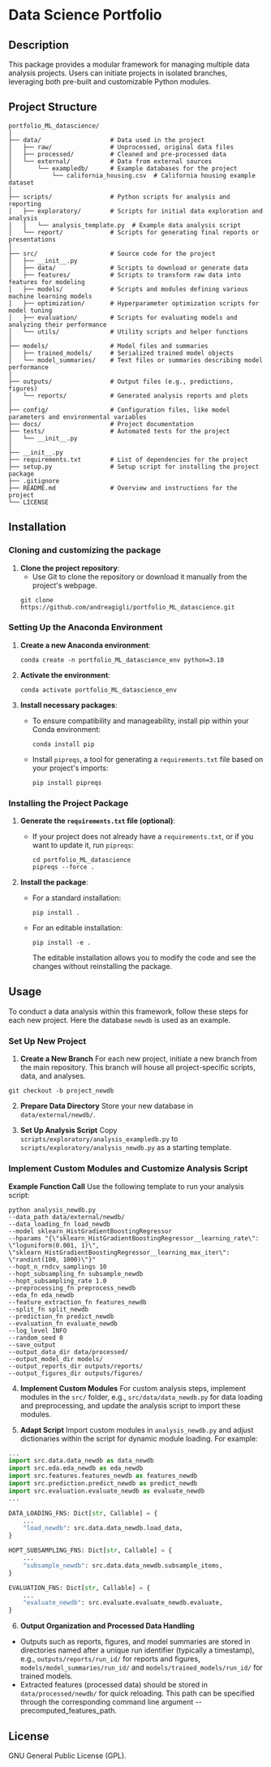 # Data Science Portfolio



## Description

This package provides a modular framework for managing multiple data analysis projects. 
Users can initiate projects in isolated branches, leveraging both pre-built and customizable Python modules.



## Project Structure

```
portfolio_ML_datascience/
│
├── data/                   # Data used in the project
│   ├── raw/                # Unprocessed, original data files
│   ├── processed/          # Cleaned and pre-processed data
│   └── external/           # Data from external sources
│       └── exampledb/      # Example databases for the project
│           └── california_housing.csv  # California housing example dataset
│
├── scripts/                # Python scripts for analysis and reporting
│   ├── exploratory/        # Scripts for initial data exploration and analysis
│   │   └── analysis_template.py  # Example data analysis script
│   └── report/             # Scripts for generating final reports or presentations
│
├── src/                    # Source code for the project
│   ├── __init__.py
│   ├── data/               # Scripts to download or generate data
│   ├── features/           # Scripts to transform raw data into features for modeling
│   ├── models/             # Scripts and modules defining various machine learning models
│   ├── optimization/       # Hyperparameter optimization scripts for model tuning
│   ├── evaluation/         # Scripts for evaluating models and analyzing their performance
│   └── utils/              # Utility scripts and helper functions
│
├── models/                 # Model files and summaries
│   ├── trained_models/     # Serialized trained model objects
│   └── model_summaries/    # Text files or summaries describing model performance
│
├── outputs/                # Output files (e.g., predictions, figures)
│   └── reports/            # Generated analysis reports and plots
│
├── config/                 # Configuration files, like model parameters and environmental variables
├── docs/                   # Project documentation
├── tests/                  # Automated tests for the project
│   └── __init__.py
│
├── __init__.py	        		        
├── requirements.txt        # List of dependencies for the project
├── setup.py                # Setup script for installing the project package
├── .gitignore	
├── README.md               # Overview and instructions for the project	
└── LICENSE
```



## Installation

### Cloning and customizing the package

1. **Clone the project repository**:
	- Use Git to clone the repository or download it manually from the project's webpage.
	```
	git clone https://github.com/andreagigli/portfolio_ML_datascience.git
	```

### Setting Up the Anaconda Environment

1. **Create a new Anaconda environment**:
    ```
    conda create -n portfolio_ML_datascience_env python=3.10
    ```

2. **Activate the environment**:
    ```
    conda activate portfolio_ML_datascience_env
    ```

3. **Install necessary packages**:
    - To ensure compatibility and manageability, install pip within your Conda environment:
      ```
      conda install pip
      ```
    - Install `pipreqs`, a tool for generating a `requirements.txt` file based on your project's imports:
      ```
      pip install pipreqs
      ```

### Installing the Project Package

1. **Generate the `requirements.txt` file (optional)**:
    - If your project does not already have a `requirements.txt`, or if you want to update it, run `pipreqs`:
      ```
	  cd portfolio_ML_datascience
      pipreqs --force . 
      ```

2. **Install the package**:
    - For a standard installation:
      ```
      pip install .
      ```
    - For an editable installation:
      ```
      pip install -e .
      ```
      The editable installation allows you to modify the code and see the changes without reinstalling the package.
	  


## Usage

To conduct a data analysis within this framework, follow these steps for each new project. Here the database `newdb` is used as an example.


### Set Up New Project

1. **Create a New Branch**
For each new project, initiate a new branch from the main repository. This branch will house all project-specific scripts, data, and analyses.
```
git checkout -b project_newdb
```

2. **Prepare Data Directory**
Store your new database in `data/external/newdb/`.

3. **Set Up Analysis Script**
Copy `scripts/exploratory/analysis_exampledb.py` to `scripts/exploratory/analysis_newdb.py` as a starting template.


### Implement Custom Modules and Customize Analysis Script

**Example Function Call**
Use the following template to run your analysis script:
```
python analysis_newdb.py
--data_path data/external/newdb/
--data_loading_fn load_newdb
--model sklearn_HistGradientBoostingRegressor
--hparams "{\"sklearn_HistGradientBoostingRegressor__learning_rate\": \"loguniform(0.001, 1)\", \"sklearn_HistGradientBoostingRegressor__learning_max_iter\": \"randint(100, 1000)\"}"
--hopt_n_rndcv_samplings 10
--hopt_subsampling_fn subsample_newdb
--hopt_subsampling_rate 1.0
--preprocessing_fn preprocess_newdb
--eda_fn eda_newdb
--feature_extraction_fn features_newdb
--split_fn split_newdb
--prediction_fn predict_newdb
--evaluation_fn evaluate_newdb
--log_level INFO
--random_seed 0
--save_output
--output_data_dir data/processed/
--output_model_dir models/
--output_reports_dir outputs/reports/
--output_figures_dir outputs/figures/
```

4. **Implement Custom Modules**
For custom analysis steps, implement modules in the `src/` folder, e.g., `src/data/data_newdb.py` for data loading and preprocessing, and update the analysis script to import these modules.

5. **Adapt Script**
Import custom modules in `analysis_newdb.py` and adjust dictionaries within the script for dynamic module loading. For example:
  ```python
  ...
  import src.data.data_newdb as data_newdb
  import src.eda.eda_newdb as eda_newdb
  import src.features.features_newdb as features_newdb
  import src.prediction.predict_newdb as predict_newdb
  import src.evaluation.evaluate_newdb as evaluate_newdb
  ...

  DATA_LOADING_FNS: Dict[str, Callable] = {
      ...
      "load_newdb": src.data.data_newdb.load_data,
  }
  
  HOPT_SUBSAMPLING_FNS: Dict[str, Callable] = {
      ...
      "subsample_newdb": src.data.data_newdb.subsample_items,
  }

  EVALUATION_FNS: Dict[str, Callable] = {
      ...
      "evaluate_newdb": src.evaluate.evaluate_newdb.evaluate,
  }
  ```

6. **Output Organization and Processed Data Handling**
- Outputs such as reports, figures, and model summaries are stored in directories named after a unique run identifier (typically a timestamp), e.g., `outputs/reports/run_id/` for reports and figures, `models/model_summaries/run_id/` and `models/trained_models/run_id/` for trained models. 
- Extracted features (processed data) should be stored in `data/processed/newdb/` for quick reloading. This path can be specified through the corresponding command line argument --precomputed_features_path.



## License

GNU General Public License (GPL).
